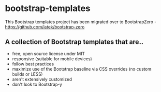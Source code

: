 bootstrap-templates
===================

This Bootstrap templates project has been migrated over to BootstrapZero - https://github.com/iatek/bootstrap-zero

A collection of Bootstrap templates that are..
---

- free, open source license under MIT
- responsive (suitable for mobile devices)
- follow best practices
- maximize use of the Bootstrap baseline via CSS overrides (no custom builds or LESS)
- aren't extensively customized
- don't look to Bootstrap-y

